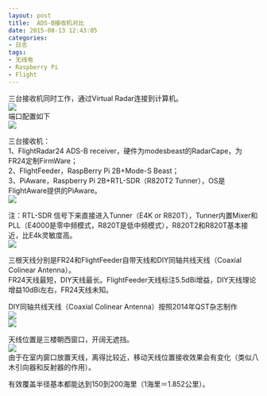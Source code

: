 ```yaml
---
layout: post
title: 	ADS-B接收机对比
date: 2015-08-13 12:43:05
categories:
- 日志
tags:
- 无线电
- Raspberry Pi
- Flight
---
```


三台接收机同时工作，通过Virtual Radar连接到计算机。    
![](http://i1328.photobucket.com/albums/w532/xwlogic/2_zpsqkqftgh5.jpg)    
端口配置如下    
![](http://i1328.photobucket.com/albums/w532/xwlogic/11_zps0qmkuelu.jpg)   

三台接收机：    
1、FlightRadar24 ADS-B receiver，硬件为modesbeast的RadarCape，为FR24定制FirmWare；    
2、FlightFeeder，RaspBerry Pi 2B+Mode-S Beast；    
3、PiAware，Raspberry Pi 2B+RTL-SDR（R820T2 Tunner），OS是FlightAware提供的PiAware。     
![](http://i1328.photobucket.com/albums/w532/xwlogic/IMG_20150812_140330627_HDR_zpsfnunnec6.jpg)    

注：RTL-SDR 信号下来直接进入Tunner（E4K or R820T），Tunner内置Mixer和PLL（E4000是零中频模式，R820T是低中频模式），R820T2和R820T基本接近，比E4k灵敏度高。    
![](http://i1328.photobucket.com/albums/w532/xwlogic/_zpsns1lps3q.jpg)    

三根天线分别是FR24和FlightFeeder自带天线和DIY同轴共线天线（Coaxial Colinear Antenna）。     
FR24天线最短，DIY天线最长。FlightFeeder天线标注5.5dBi增益，DIY天线理论增益10dBi左右，FR24天线未知。    

DIY同轴共线天线（Coaxial Colinear Antenna）按照2014年QST杂志制作    
![](http://i1328.photobucket.com/albums/w532/xwlogic/3_zpsvjcecjfk.jpg)    
![](http://i1328.photobucket.com/albums/w532/xwlogic/_zpsuswncei4.png)   

天线位置是三楼朝西窗口，开阔无遮挡。    
![](http://i1328.photobucket.com/albums/w532/xwlogic/1_zps4kmojgyp.jpg)       
由于在室内窗口放置天线，离得比较近，移动天线位置接收效果会有变化（类似八木引向器和反射器的作用）。

有效覆盖半径基本都能达到150到200海里（1海里＝1.852公里）。    

